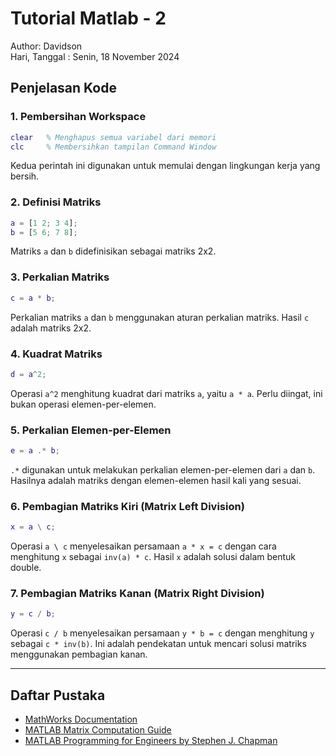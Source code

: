 # Tutorial Matlab - 2
Author: Davidson  
Hari, Tanggal : Senin, 18 November 2024 

## Penjelasan Kode
### 1. Pembersihan Workspace
```matlab
clear   % Menghapus semua variabel dari memori
clc     % Membersihkan tampilan Command Window
```
Kedua perintah ini digunakan untuk memulai dengan lingkungan kerja yang bersih.

### 2. Definisi Matriks
```matlab
a = [1 2; 3 4];
b = [5 6; 7 8];
```
Matriks `a` dan `b` didefinisikan sebagai matriks 2x2.

### 3. Perkalian Matriks
```matlab
c = a * b;
```
Perkalian matriks `a` dan `b` menggunakan aturan perkalian matriks. Hasil `c` adalah matriks 2x2.

### 4. Kuadrat Matriks
```matlab
d = a^2;
```
Operasi `a^2` menghitung kuadrat dari matriks `a`, yaitu `a * a`. Perlu diingat, ini bukan operasi elemen-per-elemen.

### 5. Perkalian Elemen-per-Elemen
```matlab
e = a .* b;
```
`.*` digunakan untuk melakukan perkalian elemen-per-elemen dari `a` dan `b`. Hasilnya adalah matriks dengan elemen-elemen hasil kali yang sesuai.

### 6. Pembagian Matriks Kiri (Matrix Left Division)
```matlab
x = a \ c;
```
Operasi `a \ c` menyelesaikan persamaan `a * x = c` dengan cara menghitung `x` sebagai `inv(a) * c`. Hasil `x` adalah solusi dalam bentuk double.

### 7. Pembagian Matriks Kanan (Matrix Right Division)
```matlab
y = c / b;
```
Operasi `c / b` menyelesaikan persamaan `y * b = c` dengan menghitung `y` sebagai `c * inv(b)`. Ini adalah pendekatan untuk mencari solusi matriks menggunakan pembagian kanan.

---
## Daftar Pustaka
- [MathWorks Documentation](https://www.mathworks.com/help/matlab/matlab_prog/array-vs-matrix-operations.html)
- [MATLAB Matrix Computation Guide](https://www.mathworks.com/help/matlab/matrix-computation.html)
- [MATLAB Programming for Engineers by Stephen J. Chapman](https://www.amazon.com/MATLAB-Programming-Engineers-Stephen-Chapman/dp/0495668079)